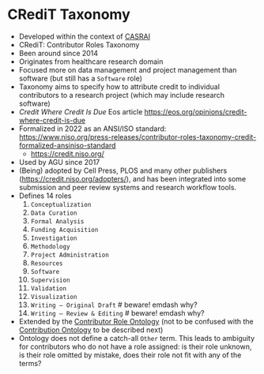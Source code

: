 # CRediT Taxonomy

- Developed within the context of [CASRAI](#CASRAI)
- CRediT: Contributor Roles Taxonomy
- Been around since 2014
- Originates from healthcare research domain
- Focused more on data management and project management than software (but still has a `Software` role)
- Taxonomy aims to specify how to attribute credit to individual contributors to a research project (which may include research software)
- _Credit Where Credit Is Due_ Eos article https://eos.org/opinions/credit-where-credit-is-due
- Formalized in 2022 as an ANSI/ISO standard: https://www.niso.org/press-releases/contributor-roles-taxonomy-credit-formalized-ansiniso-standard
    - https://credit.niso.org/
- Used by AGU since 2017
- (Being) adopted by Cell Press, PLOS and many other publishers (https://credit.niso.org/adopters/), and has been integrated into some submission and peer review systems and research workflow tools.
- Defines 14 roles
    1. `Conceptualization`
    2. `Data Curation`
    3. `Formal Analysis`
    4. `Funding Acquisition`
    5. `Investigation`
    6. `Methodology`
    7. `Project Administration`
    8. `Resources`
    9. `Software`
    10. `Supervision`
    11. `Validation`
    12. `Visualization`
    13. `Writing – Original Draft` # beware! emdash why?
    14. `Writing – Review & Editing` # beware! emdash why?
- Extended by the [Contributor Role Ontology](#Contributor-Role-Ontology) (not to be confused with the [Contribution Ontology](#Contribution-Ontology) to be described next)
- Ontology does not define a catch-all `Other` term. This leads to ambiguity for contributors who do not have a role assigned: is their role unknown, is their role omitted by mistake, does their role not fit with any of the terms?
